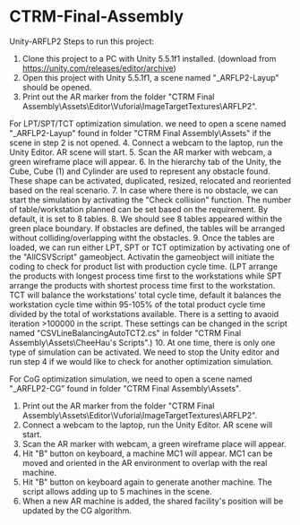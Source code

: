 # CTRM-Final-Assembly
 Unity-ARFLP2
Steps to run this project: 
1. Clone this project to a PC with Unity 5.5.1f1 installed. (download from https://unity.com/releases/editor/archive)
2. Open this project with Unity 5.5.1f1, a scene named "_ARFLP2-Layup" should be opened.
3. Print out the AR marker from the folder "CTRM Final Assembly\Assets\Editor\Vuforia\ImageTargetTextures\ARFLP2".

For LPT/SPT/TCT optimization simulation. we need to open a scene named "_ARFLP2-Layup" found in folder "CTRM Final Assembly\Assets" if the scene in step 2 is not opened.
4. Connect a webcam to the laptop, run the Unity Editor. AR scene will start.
5. Scan the AR marker with webcam, a green wireframe place will appear.
6. In the hierarchy tab of the Unity, the Cube, Cube (1) and Cylinder are used to represent any obstacle found. These shape can be activated, duplicated, resized, relocated and reoriented based on the real scenario.
7. In case where there is no obstacle, we can start the simulation by activating the "Check collision" function. The number of table/workstation planned can be set based on the requirement. By default, it is set to 8 tables. 
8. We should see 8 tables appeared within the green place boundary. If obstacles are defined, the tables will be arranged without colliding/overlapping witht the obstacles.
9. Once the tables are loaded, we can run either LPT, SPT or TCT optimization by activating one of the "AllCSVScript" gameobject. Activatin the gameobject will initiate the coding to check for product list with production cycle time. (LPT arrange the products with longest process time first to the workstations while SPT arrange the products with shortest process time first to the workstation. TCT will balance the workstations' total cycle time, default it balances the workstation cycle time within 95-105% of the total product cycle time divided by the total of workstations available. There is a setting to avaoid iteration >100000 in the script. These settings can be changed in the script named "CSVLineBalancingAutoTCT2.cs" in folder "CTRM Final Assembly\Assets\CheeHau's Scripts".)
10. At one time, there is only one type of simulation can be activated. We need to stop the Unity editor and run step 4 if we would like to check for another optimization simulation.

For CoG optimization simulation, we need to open a scene named "_ARFLP2-CG" found in folder "CTRM Final Assembly\Assets". 
1. Print out the AR marker from the folder "CTRM Final Assembly\Assets\Editor\Vuforia\ImageTargetTextures\ARFLP2".
2. Connect a webcam to the laptop, run the Unity Editor. AR scene will start.
3. Scan the AR marker with webcam, a green wireframe place will appear.
4. Hit "B" button on keyboard, a machine MC1 will appear. MC1 can be moved and oriented in the AR environment to overlap with the real machine.
5. Hit "B" button on keyboard again to generate another machine. The script allows adding up to 5 machines in the scene.
6. When a new AR machine is added, the shared facility's position will be updated by the CG algorithm.

